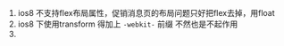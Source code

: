 1.   ios8 不支持flex布局属性，促销消息页的布局问题只好把flex去掉，用float
2.   ios8 下使用transform  得加上 `-webkit-` 前缀  不然也是不起作用
3.   
